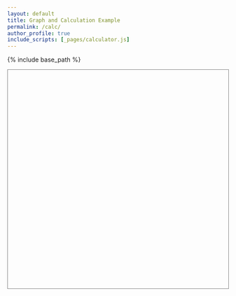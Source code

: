 ```yaml
---
layout: default
title: Graph and Calculation Example
permalink: /calc/
author_profile: true
include_scripts: [_pages/calculator.js]
---
```

{% include base_path %}

<div 
  id='add-viz'
  style='height:500px; width:100%; border:1px solid gray;'
>
</div>